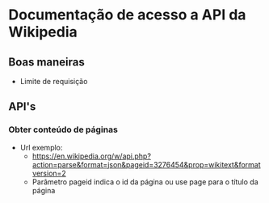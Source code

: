 # Documentação de acesso a API da Wikipedia

## Boas maneiras

- Limite de requisição

## API's

### Obter conteúdo de páginas

- Url exemplo: 
    * https://en.wikipedia.org/w/api.php?action=parse&format=json&pageid=3276454&prop=wikitext&formatversion=2
    * Parâmetro pageid indica o id da página ou use page para o título da página